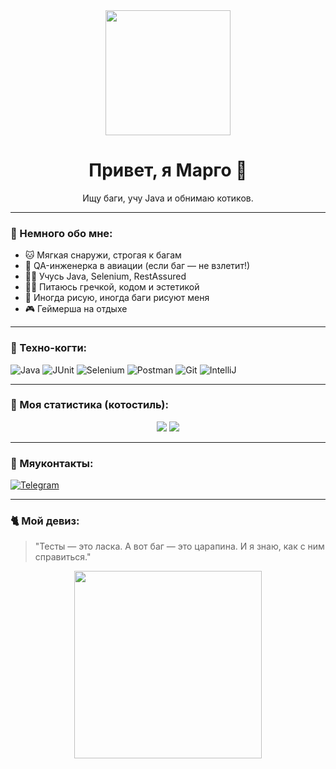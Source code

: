 <div align="center">
  <img src="https://media.giphy.com/media/JIX9t2j0ZTN9S/giphy.gif" width="200"/>
  <h1>Привет, я Марго 🐾</h1>
  <p>Ищу баги, учу Java и обнимаю котиков.</p>
</div>

---

### 🧶 Немного обо мне:

- 🐱 Мягкая снаружи, строгая к багам
- 🧪 QA-инженерка в авиации (если баг — не взлетит!)
- 👩‍💻 Учусь Java, Selenium, RestAssured
- 🧘‍♀️ Питаюсь гречкой, кодом и эстетикой
- 🎨 Иногда рисую, иногда баги рисуют меня
- 🎮 Геймерша на отдыхе

---

### 🧰 Техно-когти:

![Java](https://img.shields.io/badge/-Java-ffb6c1?style=flat&logo=java&logoColor=white)
![JUnit](https://img.shields.io/badge/-JUnit-ffe4e1?style=flat&logo=JUnit5&logoColor=black)
![Selenium](https://img.shields.io/badge/-Selenium-c0e6f7?style=flat&logo=selenium&logoColor=43B02A)
![Postman](https://img.shields.io/badge/-Postman-ffc0cb?style=flat&logo=postman&logoColor=white)
![Git](https://img.shields.io/badge/-Git-f5c2e7?style=flat&logo=git&logoColor=white)
![IntelliJ](https://img.shields.io/badge/-IntelliJ%20IDEA-ffb6c1?style=flat&logo=intellij-idea&logoColor=white)

---

### 💖 Моя статистика (котостиль):

<p align="center">
  <img src="https://github-readme-stats.vercel.app/api?username=margofgl&show_icons=true&theme=cute" />
  <img src="https://github-readme-stats.vercel.app/api/top-langs/?username=margofgl&layout=compact&theme=cute" />
</p>

---

### 🐾 Мяуконтакты:

[![Telegram](https://img.shields.io/badge/-@mrgtc-2CA5E0?style=flat&logo=telegram&logoColor=white)](https://t.me/mrgtc)  

---

### 🐈 Мой девиз:

> "Тесты — это ласка. А вот баг — это царапина. И я знаю, как с ним справиться."

<p align="center">
  <img src="https://media.giphy.com/media/6uMqzcbWRhoT6/giphy.gif" width="300" />
</p>
